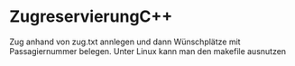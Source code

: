 # ZugreservierungC++
 Zug anhand von zug.txt annlegen und dann Wünschplätze mit Passagiernummer belegen. Unter Linux kann man den makefile ausnutzen
